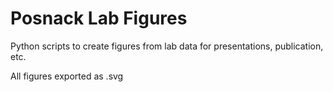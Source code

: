 # Posnack Lab Figures
Python scripts to create figures from lab data for presentations, publication, etc.

All figures exported as .svg